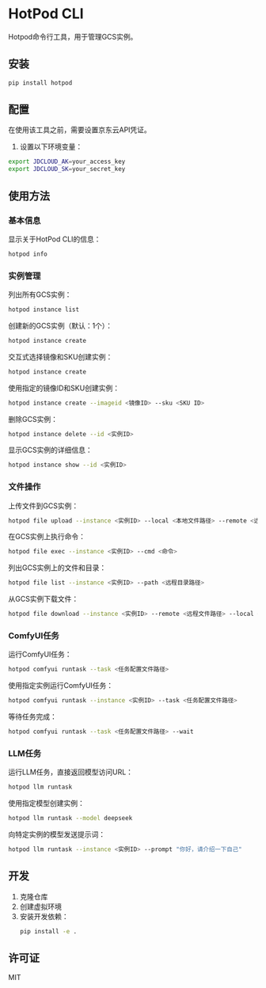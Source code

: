 # HotPod CLI

Hotpod命令行工具，用于管理GCS实例。

## 安装

```bash
pip install hotpod
```

## 配置

在使用该工具之前，需要设置京东云API凭证。

1. 设置以下环境变量：

```bash
export JDCLOUD_AK=your_access_key
export JDCLOUD_SK=your_secret_key
```

## 使用方法

### 基本信息

显示关于HotPod CLI的信息：

```bash
hotpod info
```

### 实例管理

列出所有GCS实例：

```bash
hotpod instance list
```

创建新的GCS实例（默认：1个）：

```bash
hotpod instance create
```

交互式选择镜像和SKU创建实例：

```bash
hotpod instance create
```

使用指定的镜像ID和SKU创建实例：

```bash
hotpod instance create --imageid <镜像ID> --sku <SKU ID>
```

删除GCS实例：

```bash
hotpod instance delete --id <实例ID>
```

显示GCS实例的详细信息：

```bash
hotpod instance show --id <实例ID>
```

### 文件操作

上传文件到GCS实例：

```bash
hotpod file upload --instance <实例ID> --local <本地文件路径> --remote <远程目录路径>
```

在GCS实例上执行命令：

```bash
hotpod file exec --instance <实例ID> --cmd <命令>
```

列出GCS实例上的文件和目录：

```bash
hotpod file list --instance <实例ID> --path <远程目录路径>
```

从GCS实例下载文件：

```bash
hotpod file download --instance <实例ID> --remote <远程文件路径> --local <本地保存路径>
```

### ComfyUI任务

运行ComfyUI任务：

```bash
hotpod comfyui runtask --task <任务配置文件路径>
```

使用指定实例运行ComfyUI任务：

```bash
hotpod comfyui runtask --instance <实例ID> --task <任务配置文件路径>
```

等待任务完成：

```bash
hotpod comfyui runtask --task <任务配置文件路径> --wait
```

### LLM任务

运行LLM任务，直接返回模型访问URL：

```bash
hotpod llm runtask
```

使用指定模型创建实例：

```bash
hotpod llm runtask --model deepseek
```

向特定实例的模型发送提示词：

```bash
hotpod llm runtask --instance <实例ID> --prompt "你好，请介绍一下自己"
```

## 开发

1. 克隆仓库
2. 创建虚拟环境
3. 安装开发依赖：
   ```bash
   pip install -e .
   ```

## 许可证

MIT
